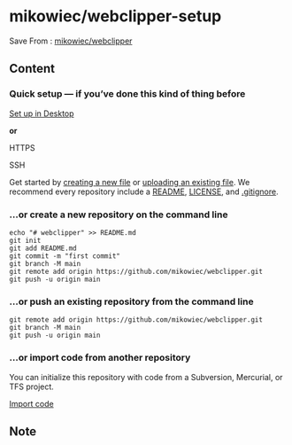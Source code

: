 # mikowiec/webclipper-setup
Save From : [mikowiec/webclipper](https://github.com/mikowiec/webclipper) 

## Content

### **Quick setup** — if you’ve done this kind of thing before

[Set up in Desktop](https://desktop.github.com)

**or**

 HTTPS 

 SSH 

Get started by [creating a new file](/mikowiec/webclipper/new/main) or [uploading an existing file](/mikowiec/webclipper/upload). We recommend every repository include a [README](/mikowiec/webclipper/new/main?readme=1), [LICENSE](/mikowiec/webclipper/new/main?filename=LICENSE.md), and [.gitignore](/mikowiec/webclipper/new/main?filename=.gitignore).

### …or create a new repository on the command line

    echo "# webclipper" >> README.md
    git init
    git add README.md
    git commit -m "first commit"
    git branch -M main
    git remote add origin https://github.com/mikowiec/webclipper.git
    git push -u origin main

### …or push an existing repository from the command line

    git remote add origin https://github.com/mikowiec/webclipper.git
    git branch -M main
    git push -u origin main

### …or import code from another repository

You can initialize this repository with code from a Subversion, Mercurial, or TFS project.

[Import code](/mikowiec/webclipper/import)

## Note
